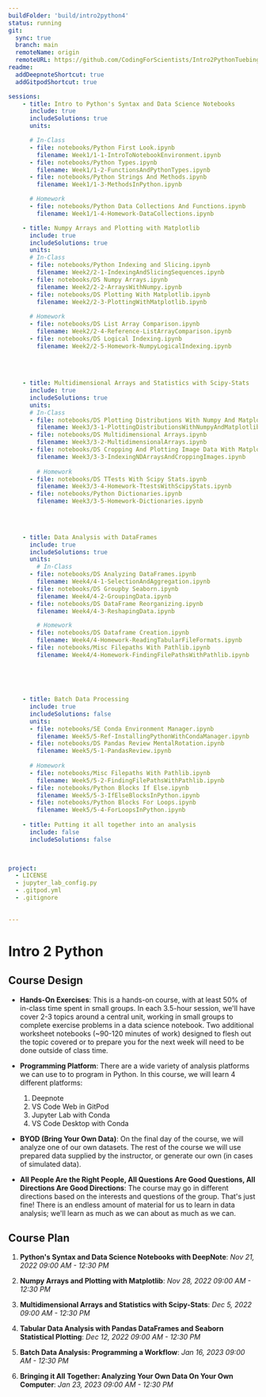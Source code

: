 ```yaml
---
buildFolder: 'build/intro2python4'
status: running
git:
  sync: true
  branch: main
  remoteName: origin
  remoteURL: https://github.com/CodingForScientists/Intro2PythonTuebingen2022
readme:
  addDeepnoteShortcut: true
  addGitpodShortcut: true

sessions:
    - title: Intro to Python's Syntax and Data Science Notebooks
      include: true
      includeSolutions: true
      units:

      # In-Class
      - file: notebooks/Python First Look.ipynb
        filename: Week1/1-1-IntroToNotebookEnvironment.ipynb
      - file: notebooks/Python Types.ipynb
        filename: Week1/1-2-FunctionsAndPythonTypes.ipynb
      - file: notebooks/Python Strings And Methods.ipynb
        filename: Week1/1-3-MethodsInPython.ipynb   

      # Homework
      - file: notebooks/Python Data Collections And Functions.ipynb
        filename: Week1/1-4-Homework-DataCollections.ipynb

    - title: Numpy Arrays and Plotting with Matplotlib
      include: true
      includeSolutions: true
      units:
      # In-Class
      - file: notebooks/Python Indexing and Slicing.ipynb
        filename: Week2/2-1-IndexingAndSlicingSequences.ipynb
      - file: notebooks/DS Numpy Arrays.ipynb
        filename: Week2/2-2-ArraysWithNumpy.ipynb
      - file: notebooks/DS Plotting With Matplotlib.ipynb
        filename: Week2/2-3-PlottingWithMatplotlib.ipynb
      
      # Homework
      - file: notebooks/DS List Array Comparison.ipynb
        filename: Week2/2-4-Reference-ListArrayComparison.ipynb
      - file: notebooks/DS Logical Indexing.ipynb
        filename: Week2/2-5-Homework-NumpyLogicalIndexing.ipynb
      
      
      
    
    - title: Multidimensional Arrays and Statistics with Scipy-Stats
      include: true
      includeSolutions: true
      units:
      # In-Class
      - file: notebooks/DS Plotting Distributions With Numpy And Matplotlib.ipynb
        filename: Week3/3-1-PlottingDistributionsWithNumpyAndMatplotlib.ipynb
      - file: notebooks/DS Multidimensional Arrays.ipynb
        filename: Week3/3-2-MultidimensionalArrays.ipynb
      - file: notebooks/DS Cropping And Plotting Image Data With Matplotlib.ipynb
        filename: Week3/3-3-IndexingNDArraysAndCroppingImages.ipynb
      
        # Homework
      - file: notebooks/DS TTests With Scipy Stats.ipynb
        filename: Week3/3-4-Homework-TtestsWithScipyStats.ipynb
      - file: notebooks/Python Dictionaries.ipynb
        filename: Week3/3-5-Homework-Dictionaries.ipynb
      

      

    - title: Data Analysis with DataFrames
      include: true
      includeSolutions: true
      units:
        # In-Class
      - file: notebooks/DS Analyzing DataFrames.ipynb
        filename: Week4/4-1-SelectionAndAggregation.ipynb
      - file: notebooks/DS Groupby Seaborn.ipynb
        filename: Week4/4-2-GroupingData.ipynb
      - file: notebooks/DS DataFrame Reorganizing.ipynb
        filename: Week4/4-3-ReshapingData.ipynb

        # Homework
      - file: notebooks/DS Dataframe Creation.ipynb
        filename: Week4/4-Homework-ReadingTabularFileFormats.ipynb
      - file: notebooks/Misc Filepaths With Pathlib.ipynb
        filename: Week4/4-Homework-FindingFilePathsWithPathlib.ipynb
      
      
      
    
    
    - title: Batch Data Processing
      include: true
      includeSolutions: false
      units:
      - file: notebooks/SE Conda Environment Manager.ipynb
        filename: Week5/5-Ref-InstallingPythonWithCondaManager.ipynb
      - file: notebooks/DS Pandas Review MentalRotation.ipynb
        filename: Week5/5-1-PandasReview.ipynb
      
      # Homework
      - file: notebooks/Misc Filepaths With Pathlib.ipynb
        filename: Week5/5-2-FindingFilePathsWithPathlib.ipynb
      - file: notebooks/Python Blocks If Else.ipynb
        filename: Week5/5-3-IfElseBlocksInPython.ipynb
      - file: notebooks/Python Blocks For Loops.ipynb
        filename: Week5/5-4-ForLoopsInPython.ipynb
      
    - title: Putting it all together into an analysis
      include: false
      includeSolutions: false


      
project:
  - LICENSE
  - jupyter_lab_config.py
  - .gitpod.yml
  - .gitignore
  

---
```




# Intro 2 Python

## Course Design

  
  - **Hands-On Exercises**: This is a hands-on course, with at least 50% of in-class time spent in small groups.  In each 3.5-hour session, we'll have cover 2-3 topics around a central unit, working in small groups to complete exercise problems in a data science notebook.  Two additional worksheet notebooks (~90-120 minutes of work) designed to flesh out the topic covered or to prepare you for the next week will need to be done outside of class time.  

  - **Programming Platform**: There are a wide variety of analysis platforms we can use to to program in Python.  In this course, we will learn 4 different platforms: 
    1. Deepnote
    2. VS Code Web in GitPod
    3. Jupyter Lab with Conda
    4. VS Code Desktop with Conda

  - **BYOD (Bring Your Own Data)**: On the final day of the course, we will analyze one of our own datasets.  The rest of the course we will use prepared data supplied by the instructor, or generate our own (in cases of simulated data).

  - **All People Are the Right People, All Questions Are Good Questions, All Directions Are Good Directions**: The course may go in different directions based on the interests and questions of the group. That's just fine!  There is an endless amount of material for us to learn in data analysis; we'll learn as much as we can about as much as we can.

## Course Plan

  1. **Python's Syntax and Data Science Notebooks with DeepNote**: *Nov 21, 2022 09:00 AM - 12:30 PM*
  
  2. **Numpy Arrays and Plotting with Matplotlib**: *Nov 28, 2022 09:00 AM - 12:30 PM*

  3. **Multidimensional Arrays and Statistics with Scipy-Stats**: *Dec 5, 2022 09:00 AM - 12:30 PM*

  4. **Tabular Data Analysis with Pandas DataFrames and Seaborn Statistical Plotting**: *Dec 12, 2022 09:00 AM - 12:30 PM*

  5. **Batch Data Analysis: Programming a Workflow**: *Jan 16, 2023 09:00 AM - 12:30 PM*

  6. **Bringing it All Together: Analyzing Your Own Data On Your Own Computer**: *Jan 23, 2023 09:00 AM - 12:30 PM*
